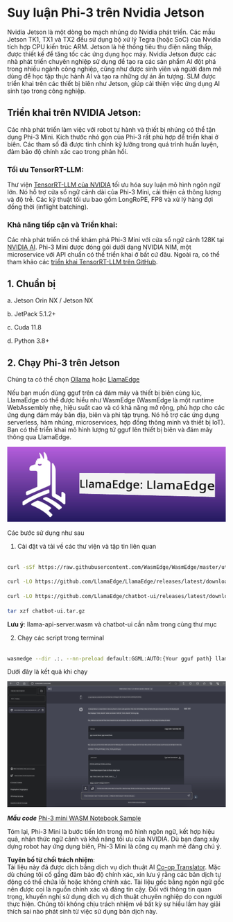 <!--
CO_OP_TRANSLATOR_METADATA:
{
  "original_hash": "be4101a30d98e95a71d42c276e8bcd37",
  "translation_date": "2025-05-09T11:41:27+00:00",
  "source_file": "md/01.Introduction/03/Jetson_Inference.md",
  "language_code": "vi"
}
-->
# **Suy luận Phi-3 trên Nvidia Jetson**

Nvidia Jetson là một dòng bo mạch nhúng do Nvidia phát triển. Các mẫu Jetson TK1, TX1 và TX2 đều sử dụng bộ xử lý Tegra (hoặc SoC) của Nvidia tích hợp CPU kiến trúc ARM. Jetson là hệ thống tiêu thụ điện năng thấp, được thiết kế để tăng tốc các ứng dụng học máy. Nvidia Jetson được các nhà phát triển chuyên nghiệp sử dụng để tạo ra các sản phẩm AI đột phá trong nhiều ngành công nghiệp, cũng như được sinh viên và người đam mê dùng để học tập thực hành AI và tạo ra những dự án ấn tượng. SLM được triển khai trên các thiết bị biên như Jetson, giúp cải thiện việc ứng dụng AI sinh tạo trong công nghiệp.

## Triển khai trên NVIDIA Jetson:
Các nhà phát triển làm việc với robot tự hành và thiết bị nhúng có thể tận dụng Phi-3 Mini. Kích thước nhỏ gọn của Phi-3 rất phù hợp để triển khai ở biên. Các tham số đã được tinh chỉnh kỹ lưỡng trong quá trình huấn luyện, đảm bảo độ chính xác cao trong phản hồi.

### Tối ưu TensorRT-LLM:
Thư viện [TensorRT-LLM của NVIDIA](https://github.com/NVIDIA/TensorRT-LLM?WT.mc_id=aiml-138114-kinfeylo) tối ưu hóa suy luận mô hình ngôn ngữ lớn. Nó hỗ trợ cửa sổ ngữ cảnh dài của Phi-3 Mini, cải thiện cả thông lượng và độ trễ. Các kỹ thuật tối ưu bao gồm LongRoPE, FP8 và xử lý hàng đợi đồng thời (inflight batching).

### Khả năng tiếp cận và Triển khai:
Các nhà phát triển có thể khám phá Phi-3 Mini với cửa sổ ngữ cảnh 128K tại [NVIDIA AI](https://www.nvidia.com/en-us/ai-data-science/generative-ai/). Phi-3 Mini được đóng gói dưới dạng NVIDIA NIM, một microservice với API chuẩn có thể triển khai ở bất cứ đâu. Ngoài ra, có thể tham khảo các [triển khai TensorRT-LLM trên GitHub](https://github.com/NVIDIA/TensorRT-LLM).

## **1. Chuẩn bị**

a. Jetson Orin NX / Jetson NX

b. JetPack 5.1.2+

c. Cuda 11.8

d. Python 3.8+

## **2. Chạy Phi-3 trên Jetson**

Chúng ta có thể chọn [Ollama](https://ollama.com) hoặc [LlamaEdge](https://llamaedge.com)

Nếu bạn muốn dùng gguf trên cả đám mây và thiết bị biên cùng lúc, LlamaEdge có thể được hiểu như WasmEdge (WasmEdge là một runtime WebAssembly nhẹ, hiệu suất cao và có khả năng mở rộng, phù hợp cho các ứng dụng đám mây bản địa, biên và phi tập trung. Nó hỗ trợ các ứng dụng serverless, hàm nhúng, microservices, hợp đồng thông minh và thiết bị IoT). Bạn có thể triển khai mô hình lượng tử gguf lên thiết bị biên và đám mây thông qua LlamaEdge.

![llamaedge](../../../../../translated_images/llamaedge.1356a35c809c5e9d89d8168db0c92161e87f5e2c34831f2fad800f00fc4e74dc.vi.jpg)

Các bước sử dụng như sau

1. Cài đặt và tải về các thư viện và tập tin liên quan

```bash

curl -sSf https://raw.githubusercontent.com/WasmEdge/WasmEdge/master/utils/install.sh | bash -s -- --plugin wasi_nn-ggml

curl -LO https://github.com/LlamaEdge/LlamaEdge/releases/latest/download/llama-api-server.wasm

curl -LO https://github.com/LlamaEdge/chatbot-ui/releases/latest/download/chatbot-ui.tar.gz

tar xzf chatbot-ui.tar.gz

```

**Lưu ý**: llama-api-server.wasm và chatbot-ui cần nằm trong cùng thư mục

2. Chạy các script trong terminal

```bash

wasmedge --dir .:. --nn-preload default:GGML:AUTO:{Your gguf path} llama-api-server.wasm -p phi-3-chat

```

Dưới đây là kết quả khi chạy

![llamaedgerun](../../../../../translated_images/llamaedgerun.66eb2acd7f14e814437879522158b9531ae7c955014d48d0708d0e4ce6ac94a6.vi.png)

***Mẫu code*** [Phi-3 mini WASM Notebook Sample](https://github.com/Azure-Samples/Phi-3MiniSamples/tree/main/wasm)

Tóm lại, Phi-3 Mini là bước tiến lớn trong mô hình ngôn ngữ, kết hợp hiệu quả, nhận thức ngữ cảnh và khả năng tối ưu của NVIDIA. Dù bạn đang xây dựng robot hay ứng dụng biên, Phi-3 Mini là công cụ mạnh mẽ đáng chú ý.

**Tuyên bố từ chối trách nhiệm**:  
Tài liệu này đã được dịch bằng dịch vụ dịch thuật AI [Co-op Translator](https://github.com/Azure/co-op-translator). Mặc dù chúng tôi cố gắng đảm bảo độ chính xác, xin lưu ý rằng các bản dịch tự động có thể chứa lỗi hoặc không chính xác. Tài liệu gốc bằng ngôn ngữ gốc nên được coi là nguồn chính xác và đáng tin cậy. Đối với thông tin quan trọng, khuyến nghị sử dụng dịch vụ dịch thuật chuyên nghiệp do con người thực hiện. Chúng tôi không chịu trách nhiệm về bất kỳ sự hiểu lầm hay giải thích sai nào phát sinh từ việc sử dụng bản dịch này.